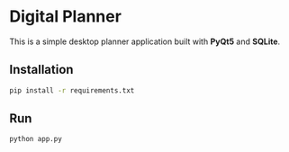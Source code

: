 # Digital Planner

This is a simple desktop planner application built with **PyQt5** and **SQLite**.

## Installation
```bash
pip install -r requirements.txt
```

## Run
```bash
python app.py
```
